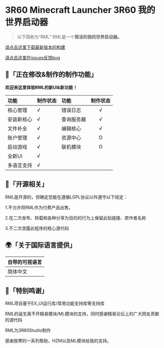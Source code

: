 
# 3R60 Minecraft Launcher 3R60 我的世界启动器

>以下简称为“RML”
>RML是一个**简洁的我的世界启动器。** 

[请点击这里下载最新版本的构建](https://github.com/win81pro/3R60-Minecraft-Launcher/releases)

[请点击这里在issues反馈bug](https://github.com/win81pro/3R60-Minecraft-Launcher/issues)

## 🏹「正在修改&制作的制作功能」
**欢迎来这里体验RML的新UI&新功能！**


|   功能 | 制作状态 |  功能 | 制作状态 |
| :-- | :---- | :---- | :----: |
| 核心管理 |  √ |错误日志| √
| 安装新核心 |  √ |查询服务器|√
| 文件补全 |  √  |编辑核心  |√ 
| 账户管理  |   √ |资源中心|O
| 启动游戏  |   √|联机模块|O 
| 全新UI  |   √  |
| 多语言支持  |   √ |

## 🌆「开源相关」

RML是开源的，但确定您能在遵循LGPL协议以外遵守以下规定：

1.不允许将RML作为付费产品出售。

2.在二次发布、转载和各种分享为目的的行为上保留此贴链接、原作者名称

3.不二次泄露此程序的核心源代码
## 🌍「关于国际语言提供」
|   自带的可视语言 |
| :-- |
| 简体中文 |



## 💎「特别鸣谢」
RML项目基于EX_UI运行库/常用功能支持库等支持库

RML的诞生离不开精易模块/ML模块的支持，同时感谢精易论坛上的广大网友贡献的源代码

RML为3R60Studio制作

感谢夜寒的一系列帮助，HZM以及ML模块给我的支持。
